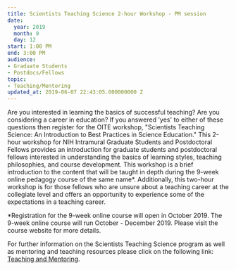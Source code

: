 ```yaml
---
title: Scientists Teaching Science 2-hour Workshop - PM session
date:
  year: 2019
  month: 9
  day: 12
start: 1:00 PM
end: 3:00 PM
audience:
- Graduate Students
- Postdocs/Fellows
topic:
- Teaching/Mentoring
updated_at: 2019-06-07 22:43:05.000000000 Z
---
```

Are you interested in learning the basics of successful teaching? Are
you considering a career in education? If you answered \'yes\' to either
of these questions then register for the OITE workshop, \"Scientists
Teaching Science: An Introduction to Best Practices in Science
Education.\" This 2-hour workshop for NIH Intramural Graduate Students
and Postdoctoral Fellows provides an introduction for graduate students
and postdoctoral fellows interested in understanding the basics of
learning styles, teaching philosophies, and course development. This
workshop is a brief introduction to the content that will be taught in
depth during the 9-week online pedagogy course of the same name\*.
Additionally, this two-hour workshop is for those fellows who are unsure
about a teaching career at the collegiate level and offers an
opportunity to experience some of the expectations in a teaching career.

\*Registration for the 9-week online course will open in October 2019.
The 9-week online course will run October - December 2019. Please visit
the course website for more details. 

For further information on the Scientists Teaching Science program as
well as mentoring and teaching resources please click on the following
link: [Teaching and Mentoring][1].



[1]: https://www.training.nih.gov/sts_main_page
